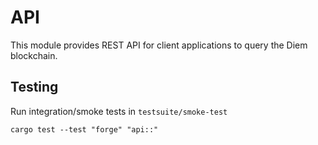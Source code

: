 # API

This module provides REST API for client applications to query the Diem blockchain.


## Testing

Run integration/smoke tests in `testsuite/smoke-test`

```
cargo test --test "forge" "api::"
```

